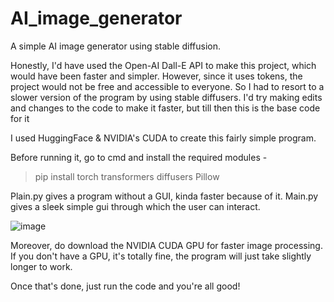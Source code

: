 # AI_image_generator
A simple AI image generator using stable diffusion.

Honestly, I'd have used the Open-AI Dall-E API to make this project, which would have been faster and simpler. However, since it uses tokens, the project would not be free and accessible to everyone. So I had to resort to a slower version of the program by using stable diffusers. I'd try making edits and changes to the code to make it faster, but till then this is the base code for it

I used HuggingFace & NVIDIA's CUDA to create this fairly simple program.

Before running it, go to cmd and install the required modules -
> pip install torch transformers diffusers Pillow

Plain.py gives a program without a GUI, kinda faster because of it. Main.py gives a sleek simple gui through which the user can interact.

![image](https://github.com/user-attachments/assets/2fb456eb-fc61-40b1-89fb-3f15606db7fa)


Moreover, do download the NVIDIA CUDA GPU for faster image processing.
If you don't have a GPU, it's totally fine, the program will just take slightly longer to work.

Once that's done, just run the code and you're all good!
